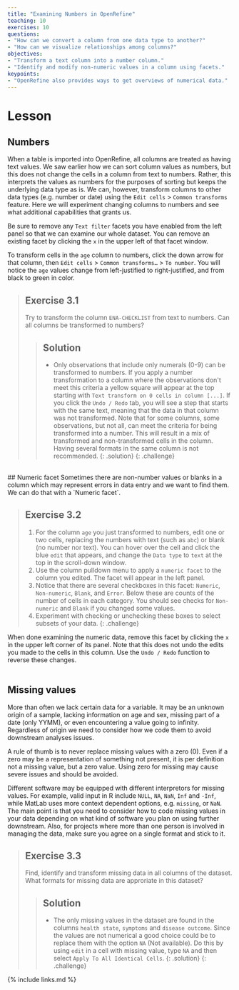 ```yaml
---
title: "Examining Numbers in OpenRefine"
teaching: 10
exercises: 10
questions:
- "How can we convert a column from one data type to another?"
- "How can we visualize relationships among columns?"
objectives:
- "Transform a text column into a number column."
- "Identify and modify non-numeric values in a column using facets."
keypoints:
- "OpenRefine also provides ways to get overviews of numerical data."
---
```


# Lesson

## Numbers

When a table is imported into OpenRefine, all columns are treated as having text values. We saw earlier how we can sort column values as numbers, but this does not change the cells in a column from text to numbers. Rather, this interprets the values as numbers for the purposes of sorting but keeps the underlying data type as is. We can, however, transform columns to other data types (e.g. number or date) using the `Edit cells` > `Common transforms` feature. Here we will experiment changing columns to numbers and see what additional capabilities that grants us.

Be sure to remove any `Text filter` facets you have enabled from the left panel so that we can examine our whole dataset. You can remove an existing facet by clicking the `x` in the upper left of that facet window.

To transform cells in the `age` column to numbers, click the down arrow for that column, then `Edit cells` > `Common transforms…` > `To number`. You will notice the `age` values change from left-justified to right-justified, and from black to green in color.

> ## Exercise 3.1
>
> Try to transform the column `ENA-CHECKLIST` from text to numbers. Can all columns be transformed to numbers?
>
> > ## Solution
> >
> > - Only observations that include only numerals (0-9) can be transformed to numbers. If you apply a number transformation to
> > a column where the observations don't meet this criteria a yellow square will appear at the top starting with `Text transform on 0 cells in column [...]`. If you click the `Undo / Redo` tab, you will see a step that starts with the same text, meaning
> > that the data in that column was not transformed.
Note that for some columns, some observations, but not all, can meet the criteria for being transformed into a number. This will result in a mix of transformed and non-transformed cells in the column.   
> Having several formats in the same column is not recommended.
> {: .solution}
{: .challenge}
<BR> 
## Numeric facet
Sometimes there are non-number values or blanks in a column which may represent errors in data entry and we want to find them.
We can do that with a `Numeric facet`.

> ## Exercise 3.2
> 1. For the column `age` you just transformed to numbers, edit one or two cells, replacing the numbers with text (such as `abc`) or blank (no number nor text). You can hover over the cell and click the blue `edit` that appears, and change the `Data type` to `text` at the top in the scroll-down window.
> 2. Use the column pulldown menu to apply a `numeric facet` to the column you edited. The facet will appear in the left panel.
> 3. Notice that there are several checkboxes in this facet: `Numeric`, `Non-numeric`, `Blank`, and `Error`. Below these are counts of the number of cells in each category. You should see checks for `Non-numeric` and `Blank` if you changed some values.
> 4. Experiment with checking or unchecking these boxes to select subsets of your data.
{: .challenge}

When done examining the numeric data, remove this facet by clicking the `x` in the upper left corner of its panel. Note that this does not undo the edits you made to the cells in this column. Use the `Undo / Redo` function to reverse these changes.
<BR>
<BR>
## Missing values
More than often we lack certain data for a variable. It may be an unknown origin of a sample, lacking information on age and sex, missing part of a date (only YYMM), or even encountering a value going to infinity. Regardless of origin we need to consider how we code them to avoid downstream analyses issues.

A rule of thumb is to never replace missing values with a zero (0). Even if a zero may be a representation of something not present, it is per definition not a missing value, but a zero value. Using zero for missing may cause severe issues and should be avoided.

Different software may be equipped with different interpretors for missing values. For example, valid input in R include `NULL`, `NA`, `NaN`, `Inf` and `-Inf`, while MatLab uses more context dependent options, e.g. `missing`, or `NaN`. The main point is that you need to consider how to code missing values in your data depending on what kind of software you plan on using further downstream. Also, for projects where more than one person is involved in managing the data, make sure you agree on a single format and stick to it.

> ## Exercise 3.3
>
> Find, identify and transform missing data in all columns of the dataset. What formats for missing data are approriate in this dataset?
>
> > ## Solution
> >
> > - The only missing values in the dataset are found in the columns `health state`, `symptoms` and `disease outcome`. Since the values are not numerical a good choice could be to replace them with the option `NA` (Not available). Do this by using `edit` in a cell with missing value, type `NA` and then select `Apply To All Identical Cells`.
> {: .solution}
{: .challenge}



{% include links.md %}

